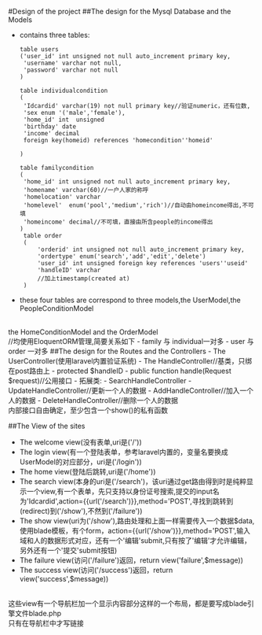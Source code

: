 #Design of the project
##The design for the Mysql Database and the Models

- contains three tables:

   ```plain
   table users
   ('user_id' int unsigned not null auto_increment primary key,
    'username' varchar not null,
    'password' varchar not null
   )
   
   table individualcondition
   (
    'Idcardid' varchar(19) not null primary key//验证numeric，还有位数,
    'sex enum '('male','female'),
    'home_id' int  unsigned           
	'birthday' date
	'income' decimal
	foreign key(homeid) references 'homecondition''homeid'
   
   )
   
   table familycondition
   (
    'home_id' int unsigned not null auto_increment primary key,
	'homename' varchar(60)//一户人家的称呼
	'homelocation' varchar
	'homelevel'  enum('pool','medium','rich')//自动由homeincome得出,不可填
	'homeincome' decimal//不可填，直接由所含people的income得出
   )
	table order
	(
		'orderid' int unsigned not null auto_increment primary key,
		'ordertype' enum('search','add','edit','delete')
		'user_id' int unsigned foreign key references 'users''useid'
		'handleID' varchar
		//加上timestamp(created at)
	)
   
   ```
- these four tables are correspond to three models,the UserModel,the PeopleConditionModel
<br>
the HomeConditionModel and the OrderModel<br>
//均使用EloquentORM管理,简要关系如下
- family 与 individual一对多
- user 与 order 一对多
##The design for the Routes and the Controllers
- The UserController(使用laravel内置验证系统)
- The HandleController//基类，只绑在post路由上
	- protected $handleID
	- public function handle(Request $request)//公用接口
    - 拓展类:
    	- SearchHandleController
    	- UpdateHandleController//更新一个人的数据
    	- AddHandleController//加入一个人的数据
    	- DeleteHandleController//删除一个人的数据
<br>内部接口自由确定，至少包含一个show()的私有函数

##The View of the sites
- The welcome view(没有表单,uri是('/'))
- The login view(有一个登陆表单，参考laravel内置的，变量名要换成UserModel的对应部分，uri是('/login'))
- The home view(登陆后跳转,uri是('/home'))
- The search view(本身的uri是('/search')，该uri通过get路由得到时是纯粹显示一个view,有一个表单，先只支持以身份证号搜索,提交的input名为'Idcardid',action={{url('/search')}},method='POST',寻找到跳转到(redirect)到('/show'),不然到('/failure'))
- The show view(uri为('/show'),路由处理和上面一样需要传入一个数据$data,使用blade模板，有个form，action={{url('/show')}},method='POST',输入域和人的数据形式对应，还有一个'编辑'submit,只有按了'编辑'才允许编辑，另外还有一个'提交'submit按钮)
- The failure view(访问('/failure')返回，return view('failure',$message))
- The success view(访问('/success')返回，return view('success',$message))

<br>
这些view有一个导航栏加一个显示内容部分这样的一个布局，都是要写成blade引擎文件blade.php<br>
只有在导航栏中才写链接



